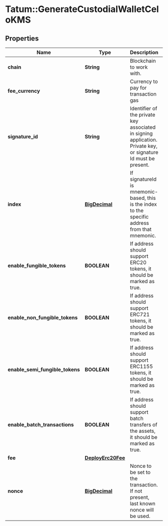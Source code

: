 # Tatum::GenerateCustodialWalletCeloKMS

## Properties
Name | Type | Description | Notes
------------ | ------------- | ------------- | -------------
**chain** | **String** | Blockchain to work with. | 
**fee_currency** | **String** | Currency to pay for transaction gas | 
**signature_id** | **String** | Identifier of the private key associated in signing application. Private key, or signature Id must be present. | 
**index** | [**BigDecimal**](BigDecimal.md) | If signatureId is mnemonic-based, this is the index to the specific address from that mnemonic. | [optional] 
**enable_fungible_tokens** | **BOOLEAN** | If address should support ERC20 tokens, it should be marked as true. | 
**enable_non_fungible_tokens** | **BOOLEAN** | If address should support ERC721 tokens, it should be marked as true. | 
**enable_semi_fungible_tokens** | **BOOLEAN** | If address should support ERC1155 tokens, it should be marked as true. | 
**enable_batch_transactions** | **BOOLEAN** | If address should support batch transfers of the assets, it should be marked as true. | 
**fee** | [**DeployErc20Fee**](DeployErc20Fee.md) |  | [optional] 
**nonce** | [**BigDecimal**](BigDecimal.md) | Nonce to be set to the transaction. If not present, last known nonce will be used. | [optional] 

